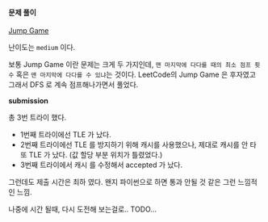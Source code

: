 #### 문제 풀이

[Jump Game](https://leetcode.com/problems/jump-game/)

난이도는 `medium` 이다.

보통 Jump Game 이란 문제는 크게 두 가지인데, `맨 마지막에 다다를 때의 최소 점프 횟수` 혹은 `맨 마지막에 다다를 수 있냐`는 것이다.
LeetCode의 Jump Game 은 후자였고 그래서 DFS 로 계속 점프해나가면서 풀었다.


**submission**

총 3번 트라이 했다.

- 1번째 트라이에선 TLE 가 났다.
- 2번째 트라이에선 TLE 를 방지하기 위해 캐시를 사용했으나, 제대로 캐시를 안 타 또 TLE 가 났다. (값 할당 부분 위치가 틀렸었다.)
- 3번째 트라이에서 캐시 를 수정해서 accepted 가 났다.

그런데도 제출 시간은 최하 였다. 왠지 파이썬으로 하면 통과 안될 것 같은 그런 느낌적인 느낌.

나중에 시간 될때, 다시 도전해 보는걸로.. TODO...
